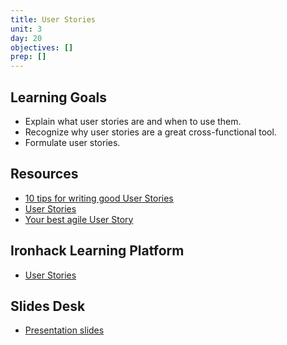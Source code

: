 ```yaml
---
title: User Stories
unit: 3
day: 20
objectives: []
prep: []
---
```

Learning Goals
--------------
- Explain what user stories are and when to use them.
- Recognize why user stories are a great cross-functional tool.
- Formulate user stories.

Resources
---------

- [10 tips for writing good User Stories](https://www.romanpichler.com/blog/10-tips-writing-good-user-stories/)
- [User Stories](https://www.mountaingoatsoftware.com/agile/user-stories)
- [Your best agile User Story](https://www.alexandercowan.com/best-agile-user-story/)

Ironhack Learning Platform
--------------------------

- [User Stories](http://learn.ironhack.com/#/learning_unit/7083)

Slides Desk
-----------

- [Presentation slides](https://docs.google.com/presentation/d/1pkMoKUpRuPTIjC2Wz8Hz2cOs6uuH7fx_M26fgWRma1s/edit#slide=id.g4123adfa1f_2_50)
